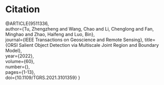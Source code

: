 
# Citation
@ARTICLE{9511336,  
author={Tu, Zhengzheng and Wang, Chao and Li, Chenglong and Fan, Minghao and Zhao, Haifeng and Luo, Bin},  
journal={IEEE Transactions on Geoscience and Remote Sensing},   title={ORSI Salient Object Detection via Multiscale Joint Region and Boundary Model},   
year={2022},  
volume={60},  
number={},  
pages={1-13},  
doi={10.1109/TGRS.2021.3101359}
}
